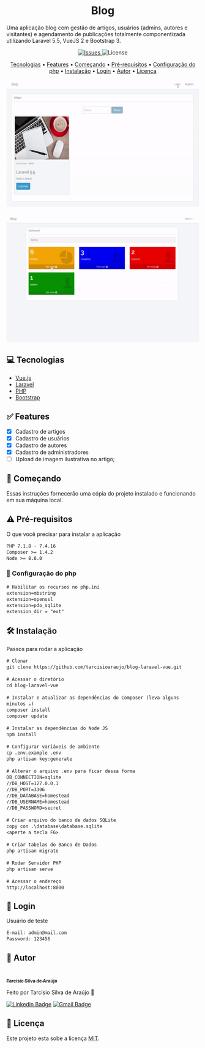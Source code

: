 <h1 align="center">Blog</h1>

Uma aplicação blog com gestão de artigos, usuários (admins, autores e visitantes) e agendamento de publicações totalmente componentizada utilizando Laravel 5.5, VueJS 2 e Bootstrap 3.

<p align="center">
	<a href="https://github.com/tarcisioaraujo/blog-laravel-vue/issues">
		<img src="https://img.shields.io/github/issues/tarcisioaraujo/blog-laravel-vue?style=plastic" alt="Issues">
	</a>	
	<img src="https://img.shields.io/github/license/tarcisioaraujo/blog-laravel-vue" alt="License">	 
</p>

<p align="center">
	<a href="#computer-tecnologias">Tecnologias</a> •	
	<a href="#white_check_mark-features">Features</a> •
	<a href="#runner-começando">Começando</a> •
	<a href="#warning-pré-requisitos">Pré-requisitos</a> •
	<a href="#elephant-configuração-do-php">Configuração do php</a> •
	<a href="#hammer_and_wrench-instalação">Instalação</a> •
	<a href="#passport_control-login">Login</a> •
	<a href="#construction_worker-autor">Autor</a> •
	<a href="#memo-licença">Licença</a>
</p>

<p align="center">
	<kbd>
		<img alt="Login" title="#Login" width="600" height="333" style="border-radius: 5px" src="./assets/login.gif">
	</kbd>
	<br/><br/>
	<kbd>
		<img alt="Criando Artigo" title="#CriandoArtigo" width="600" height="333" style="border-radius: 5px" src="./assets/criando_artigo.gif">
	</kbd>		
</p>

## :computer: Tecnologias 

- [Vue.js](https://br.vuejs.org/)
- [Laravel](https://laravel.com/)
- [PHP](https://www.php.net/)
- [Bootstrap](https://getbootstrap.com/)

## :white_check_mark: Features

- [x] Cadastro de artigos
- [x] Cadastro de usuários
- [x] Cadastro de autores
- [x] Cadastro de administradores
- [ ] Upload de imagem ilustrativa no artigo;

## :runner: Começando 

Essas instruções fornecerão uma cópia do projeto instalado e funcionando em sua máquina local.

## :warning: Pré-requisitos 

O que você precisar para instalar a aplicação

```
PHP 7.1.8 - 7.4.16
Composer >= 1.4.2
Node >= 8.6.0
```
### :elephant: Configuração do php 

```
# Habilitar os recursos no php.ini
extension=mbstring
extension=openssl
extension=pdo_sqlite
extension_dir = "ext"
```

## :hammer_and_wrench: Instalação

Passos para rodar a aplicação

```
# Clonar
git clone https://github.com/tarcisioaraujo/blog-laravel-vue.git

# Acessar o diretório
cd blog-laravel-vue

# Instalar e atualizar as dependências do Composer (leva alguns minutos ☕)
composer install
composer update

# Instalar as dependências do Node JS
npm install

# Configurar variáveis de ambiente
cp .env.example .env
php artisan key:generate

# Alterar o arquivo .env para ficar dessa forma
DB_CONNECTION=sqlite
//DB_HOST=127.0.0.1
//DB_PORT=3306
//DB_DATABASE=homestead
//DB_USERNAME=homestead
//DB_PASSWORD=secret

# Criar arquivo do banco de dados SQLite
copy con .\database\database.sqlite
<aperte a tecla F6>

# Criar tabelas do Banco de Dados
php artisan migrate

# Rodar Servidor PHP
php artisan serve

# Acessar o endereço 
http://localhost:8000
```
## :passport_control: Login 

Usuário de teste

```
E-mail: admin@mail.com
Password: 123456
```

## :construction_worker: Autor

<a href="https://github.com/tarcisioaraujo">
 <img style="border-radius: 50%;" src="https://avatars.githubusercontent.com/u/47223046?v=4" width="100px;" alt=""/>
 <br />
 <sub><b>Tarcísio Silva de Araújo</b></sub></a> <a href="https://github.com/tarcisioaraujo" title="GitHub"></a>

Feito por Tarcísio Silva de Araújo 👋

[![Linkedin Badge](https://img.shields.io/badge/-Tarcísio-blue?style=flat-square&logo=Linkedin&logoColor=white&link=https://www.linkedin.com/in/tarcisiosaraujo/)](https://www.linkedin.com/in/tarcisiosaraujo/) 
[![Gmail Badge](https://img.shields.io/badge/-tarcisio.saraujo@gmail.com-c14438?style=flat-square&logo=Gmail&logoColor=white&link=mailto:tarcisio.saraujo@gmail.com)](mailto:tarcisio.saraujo@gmail.com)

## :memo: Licença

Este projeto esta sobe a licença [MIT](./LICENSE).
